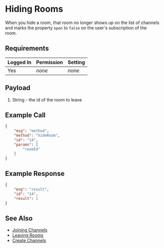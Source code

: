 # Hiding Rooms
When you hide a room, that room no longer shows up on the list of channels and marks the property `open` to `false` on the user's subscription of the room.

## Requirements
| Logged In | Permission | Setting |
| --- | --- | --- |
| Yes | _none_ | _none_ |

## Payload
1. String - the id of the room to leave

## Example Call

```json
{
    "msg": "method",
    "method": "hideRoom",
    "id": "14",
    "params": [
        "roomId"
    ]
}
```

## Example Response

```json
{
    "msg": "result",
    "id": "14",
    "result": 1
}
```

## See Also
* [Joining Channels][1]
* [Leaving Rooms][2]
* [Create Channels][3]

[1]:../joining-channels
[2]:../leaving-rooms
[3]:../create-channel
